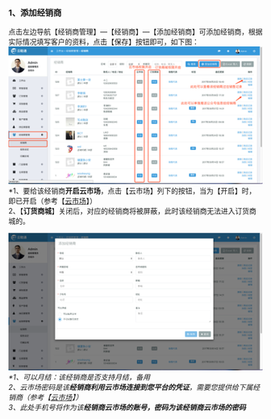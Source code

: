 ### 1、添加经销商

点击左边导航【经销商管理】—【经销商】—【添加经销商】可添加经销商，根据实际情况填写客户的资料，点击【保存】按钮即可，如下图：![](/assets/jxsgl-jxs-1.png)\*1、要给该经销商**开启云市场**，点击【云市场】列下的按钮，当为【开启】时，即已开启（参考【[云市场](/yun-shi-chang.md)】）  
  2、【**订货商城**】关闭后，对应的经销商将被屏蔽，此时该经销商无法进入订货商城的。

![](/assets/jxsgl-jxs-2.png)_\*1、可以月结：该经销商是否支持月结，备用  
  2、云市场密码是该**经销商利用云市场连接到您平台的凭证**，需要您提供给下属经销商（参考【_[_云市场_](/yun-shi-chang.md)_】）  
  3、此处手机号将作为该**经销商云市场的账号，**密码为该**经销商云市场的密码**_

